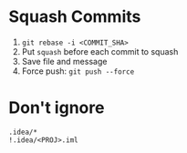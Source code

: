
# Squash Commits

1. `git rebase -i <COMMIT_SHA>`
2. Put `squash` before each commit to squash
3. Save file and message
4. Force push: `git push --force`



# Don't ignore
```
.idea/*
!.idea/<PROJ>.iml
```
